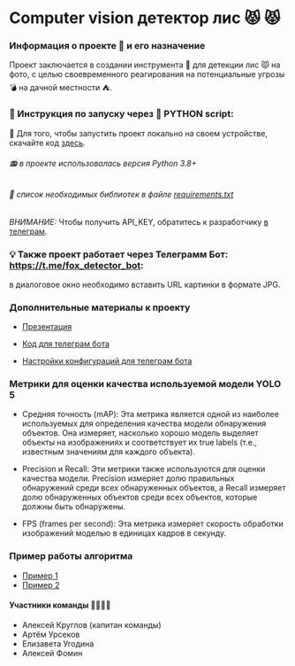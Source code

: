# Computer vision детектор лис 😾 😾

### Информация о проекте 🔖 и его назначение
Проект заключается в создании инструмента 🔧 для детекции лис 😾 на фото, с целью своевременного реагирования на потенциальные угрозы  💣 на дачной местности :tent:.

### 📘 Инструкция по запуску через 💾 PYTHON script:
🏁 Для того, чтобы запустить проект локально на своем устройстве, скачайте код <a href=https://github.com/Ursekov/Hackathon_fox/blob/master/main%20files/fox_detect_v1.py>здесь</a>.
###### 📻  в проекте использовалась версия Python 3.8+
###### 📄 список необходимых библиотек в файле <a href=https://github.com/Ursekov/Hackathon_fox/blob/master/requirements.txt>requirements.txt</a>
*ВНИМАНИЕ:* Чтобы получить API_KEY, обратитесь к разработчику <a href=https://t.me/N9021010>в телеграм</a>.

### 💡 Также проект работает через Телеграмм Бот: https://t.me/fox_detector_bot:
в диалоговое окно необходимо вставить URL картинки в формате JPG.

### Дополнительные материалы к проекту
- <a href=https://github.com/Ursekov/Hackathon_fox/blob/master/presentation/presentation.pdf> Презентация</a>

- <a href=https://github.com/Ursekov/Hackathon_fox/blob/master/main%20files/telegram_bot.py> Код для телеграм бота</a>

- <a href=https://github.com/Ursekov/Hackathon_fox/blob/master/main%20files/config.py> Настройки конфигураций для телеграм бота</a>

### Метрики для оценки качества используемой модели YOLO 5
- Средняя точность (mAP): Эта метрика является одной из наиболее используемых для определения качества модели обнаружения объектов. Она измеряет, насколько хорошо модель выделяет объекты на изображениях и соответствует их true labels (т.е., известным значениям для каждого объекта).

- Precision и Recall: Эти метрики также используются для оценки качества модели. Precision измеряет долю правильных обнаружений среди всех обнаруженных объектов, а Recall измеряет долю обнаруженных объектов среди всех объектов, которые должны быть обнаружены.

- FPS (frames per second): Эта метрика измеряет скорость обработки изображений моделью в единицах кадров в секунду.

### Пример работы алгоритма
- <a href=https://github.com/Ursekov/Hackathon_fox/blob/master/presentation/photo_2023-12-25_15-18-23.jpg>Пример 1</a>
- <a href=https://github.com/Ursekov/Hackathon_fox/blob/master/presentation/photo_2023-12-25_15-18-23%20(2).jpg>Пример 2</a>

#### Участники команды :boy::man::woman::construction_worker:
- Алексей Круглов (капитан команды) 
- Артём Урсеков
- Елизавета Угодина
- Алексей Фомин


